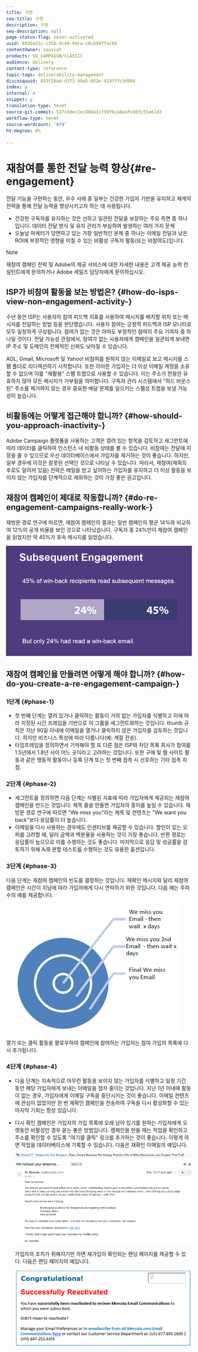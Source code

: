 ```yaml
---
title: 구현
seo-title: 구현
description: 구현
seo-description: null
page-status-flag: never-activated
uuid: 883bad1c-c35b-4c48-9dca-c0cb947facb6
contentOwner: sauviat
products: SG_CAMPAIGN/CLASSIC
audience: delivery
content-type: reference
topic-tags: deliverability-management
discoiquuid: 853f26ad-d373-49a5-952e-4197ffc3d904
index: y
internal: n
snippet: y
translation-type: tm+mt
source-git-commit: 537cbdec1ec88da1c759f6ca8eafe383c55a61d3
workflow-type: tm+mt
source-wordcount: '879'
ht-degree: 0%

---
```



# 재참여를 통한 전달 능력 향상{#re-engagement}

전달 기능을 구현하는 동안, 우수 사례 중 일부는 건강한 가입자 기반을 유지하고 재계약 전략을 통해 전달 능력을 향상시키고자 하는 데 사용됩니다.

* 건강한 구독자를 유지하는 것은 선하고 일관된 전달을 보장하는 주요 측면 중 하나입니다. 데이터 전달 방식 및 유지 관리가 부실하여 발생하는 여러 가지 문제
* 오늘날 마케터가 당면하고 있는 가장 일반적인 문제 중 하나는 이메일 전달과 낮은 ROI에 부정적인 영향을 미칠 수 있는 비활성 구독자 활동(또는 비참여도)입니다.

>[!NOTE]
>
>재참여 캠페인 전략 및 Adobe의 제공 서비스에 대한 자세한 내용은 고객 제공 능력 컨설턴트에게 문의하거나 Adobe 세일즈 담당자에게 문의하십시오.

## ISP가 비참여 활동을 보는 방법은? {#how-do-isps-view-non-engagement-activity-}

수년 동안 ISP는 사용자의 참여 피드백 지표를 사용하여 메시지를 배치할 위치 또는 메시지를 전달하는 방법 등을 판단했습니다. 사용자 참여는 긍정적 피드백과 ISP 모니터로 모두 일정하게 구성됩니다. 참여가 없는 것은 아마도 부정적인 참여의 주요 기여자 중 하나일 것이다. 전달 가능성 관점에서, 참여가 없는 사용자에게 캠페인을 일관되게 보내면 IP 주소 및 도메인의 전체적인 신뢰도 낮아질 수 있습니다.

AOL, Gmail, Microsoft 및 Yahoo! 비참여를 원하지 않는 이메일로 보고 메시지를 스팸 폴더로 리디렉션하기 시작합니다. 또한 이러한 가입자는 더 이상 이메일 계정을 소유할 수 없으며 이를 &quot;재활용&quot; 스팸 트랩으로 사용할 수 있습니다. 이는 주소가 한동안 유효하지 않아 모든 메시지가 거부됨을 의미합니다. 구독자 관리 시스템에서 &quot;하드 바운스된&quot; 주소를 제거하지 않는 경우 중요한 배달 문제를 일으키는 스팸성 트랩을 보낼 가능성이 높습니다.

## 비활동에는 어떻게 접근해야 합니까? {#how-should-you-approach-inactivity-}

Adobe Campaign 플랫폼을 사용하는 고객은 열려 있는 항목을 검토하고 세그먼트에 따라 데이터를 클릭하여 인스턴스 내 비활동 상태를 볼 수 있습니다. 비참여는 전달에 지장을 줄 수 있으므로 우선 데이터베이스에서 가입자를 제거하는 것이 좋습니다. 하지만, 일부 경우에 이것은 잘못된 선택인 것으로 나타날 수 있습니다. 따라서, 재참여(재획득 후로도 알려져 있음) 전략은 메일을 받고 싶어하는 가입자를 유지하고 더 이상 활동을 보이지 않는 가입자를 단계적으로 제외하는 것이 가장 좋은 권고입니다.

## 재참여 캠페인이 제대로 작동합니까? {#do-re-engagement-campaigns-really-work-}

재방문 경로 연구에 따르면, 재참여 캠페인의 결과는 일반 캠페인의 평균 14%와 비교하여 12%의 공개 비율을 보인 것으로 나타났습니다. 구독자 중 24%만이 재참여 캠페인을 읽었지만 약 45%가 후속 메시지를 읽었습니다.

![](assets/deliverability_implementation_1.png)

## 재참여 캠페인을 만들려면 어떻게 해야 합니까? {#how-do-you-create-a-re-engagement-campaign-}

### 1단계 {#phase-1}

* 첫 번째 단계는 열려 있거나 클릭하는 활동이 거의 없는 가입자를 식별하고 이에 따라 지정된 시간 프레임을 기반으로 이 그룹을 세그먼트화하는 것입니다. thumb 규칙은 지난 90일 이내에 이메일을 열거나 클릭하지 않은 가입자를 검토하는 것입니다. 하지만 비즈니스 특성에 따라 다릅니다(예: 계절 전송).
* 타임프레임을 정의하면서 기억해야 할 또 다른 점은 ISP와 차단 목록 회사가 참여를 1.5년에서 1.8년 사이 어느 곳이라고 고려하는 것입니다. 또한 구매 및 웹 사이트 활동과 같은 행동적 활동이나 등록 단계 또는 첫 번째 접촉 시 선호하는 기타 접촉 지점.

### 2단계 {#phase-2}

* 세그먼트를 정의하면 다음 단계는 식별된 지표에 따라 가입자에게 제공되는 재참여 캠페인을 만드는 것입니다. 제목 줄을 만들면 가입자의 흥미를 높일 수 있습니다. 재방문 경로 연구에 따르면 &quot;We miss you&quot;라는 제목 및 컨텐츠는 &quot;We want you back&quot;보다 응답률이 더 높습니다.
* 이메일을 다시 사용하는 경우에도 인센티브를 제공할 수 있습니다. 할인이 있는 오퍼를 고려할 때, 달러 금액과 백분율을 사용하는 것이 가장 좋습니다. 반환 경로는 응답률이 높으므로 이를 수행하는 것도 좋습니다. 마지막으로 응답 및 성공률을 검토하기 위해 A/B 분할 테스트를 수행하는 것도 유용한 옵션입니다.

### 3단계 {#phase-3}

다음 단계는 재참여 캠페인의 빈도를 결정하는 것입니다. 재확인 메시지와 달리 재참여 캠페인은 시간이 지남에 따라 가입자에게 다시 연락하기 위한 것입니다. 다음 예는 주파수의 예를 제공합니다.

![](assets/deliverability_implementation_2.png)

열기 또는 클릭 활동을 팔로우하여 캠페인에 참여하는 가입자는 참여 가입자 목록에 다시 추가됩니다.

### 4단계 {#phase-4}

* 다음 단계는 지속적으로 아무런 활동을 보이지 않는 가입자를 식별하고 일정 기간 동안 해당 가입자에게 보내는 이메일을 점차 줄이는 것입니다. 지난 1년 이내에 활동이 없는 경우, 가입자에게 이메일 구독을 중단시키는 것이 좋습니다. 이메일 컨텐츠에 관심이 없었지만 한 번 재확인 캠페인을 전송하여 구독을 다시 활성화할 수 있는 마지막 기회는 항상 있습니다.
* 다시 확인 캠페인은 가입자의 가입 목록에 오래 남아 있기를 원하는 가입자에게 오랫동안 비활성인 경우 묻는 좋은 방법입니다. 캠페인을 만들 때는 작업을 확인하고 주소를 확인할 수 있도록 &quot;여기를 클릭&quot; 링크를 추가하는 것이 좋습니다. 이렇게 하면 작업을 데이터베이스에 기록할 수 있습니다. 다음은 재확인 이메일의 예입니다.

   ![](assets/deliverability_implementation_3.png)

   가입자의 조치가 취해지기만 하면 재가입이 확인되는 랜딩 페이지를 제공할 수 있다. 다음은 랜딩 페이지의 예입니다.

   ![](assets/deliverability_implementation_4.png)
